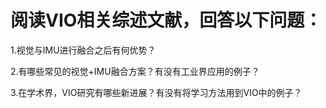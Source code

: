 # 阅读VIO相关综述文献，回答以下问题：

1.视觉与IMU进行融合之后有何优势？

2.有哪些常见的视觉+IMU融合方案？有没有工业界应用的例子？

3.在学术界，VIO研究有哪些新进展？有没有将学习方法用到VIO中的例子？
